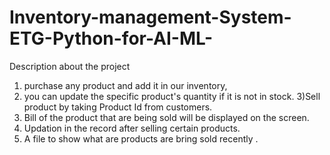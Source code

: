 # Inventory-management-System-ETG-Python-for-AI-ML-
Description about the project
1)  purchase any product and add it in our inventory,
2) you can update  the specific product's quantity if it is not in stock.
3)Sell product by taking Product Id from customers.
4) Bill of the product that are being sold will be displayed on the screen.
5) Updation in the record after selling certain products.
6) A file to show what are products are bring sold recently .
